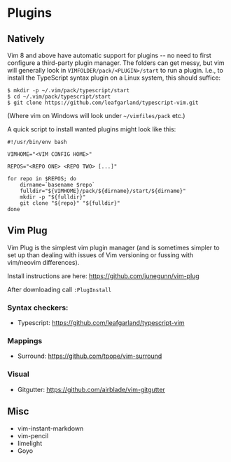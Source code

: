 # Plugins

## Natively

Vim 8 and above have automatic support for plugins -- no need to first configure a third-party plugin manager. The folders can get messy, but vim will generally look in `VIMFOLDER/pack/<PLUGIN>/start` to run a plugin. I.e., to install the TypeScript syntax plugin on a Linux system, this should suffice:

```
$ mkdir -p ~/.vim/pack/typescript/start
$ cd ~/.vim/pack/typescript/start
$ git clone https://github.com/leafgarland/typescript-vim.git
```

(Where vim on Windows will look under `~/vimfiles/pack` etc.)

A quick script to install wanted plugins might look like this:

```
#!/usr/bin/env bash

VIMHOME="<VIM CONFIG HOME>"

REPOS="<REPO ONE> <REPO TWO> [...]"

for repo in $REPOS; do
    dirname=`basename $repo`
    fulldir="${VIMHOME}/pack/${dirname}/start/${dirname}"
    mkdir -p "${fulldir}"
    git clone "${repo}" "${fulldir}"
done 
```

## Vim Plug

Vim Plug is the simplest vim plugin manager (and is sometimes simpler to set up than dealing with issues of Vim versioning or fussing with vim/neovim differences). 

Install instructions are here: https://github.com/junegunn/vim-plug

After downloading call `:PlugInstall`

### Syntax checkers:
* Typescript: https://github.com/leafgarland/typescript-vim

### Mappings
* Surround: https://github.com/tpope/vim-surround

### Visual
* Gitgutter: https://github.com/airblade/vim-gitgutter

## Misc
* vim-instant-markdown
* vim-pencil
* limelight
* Goyo
